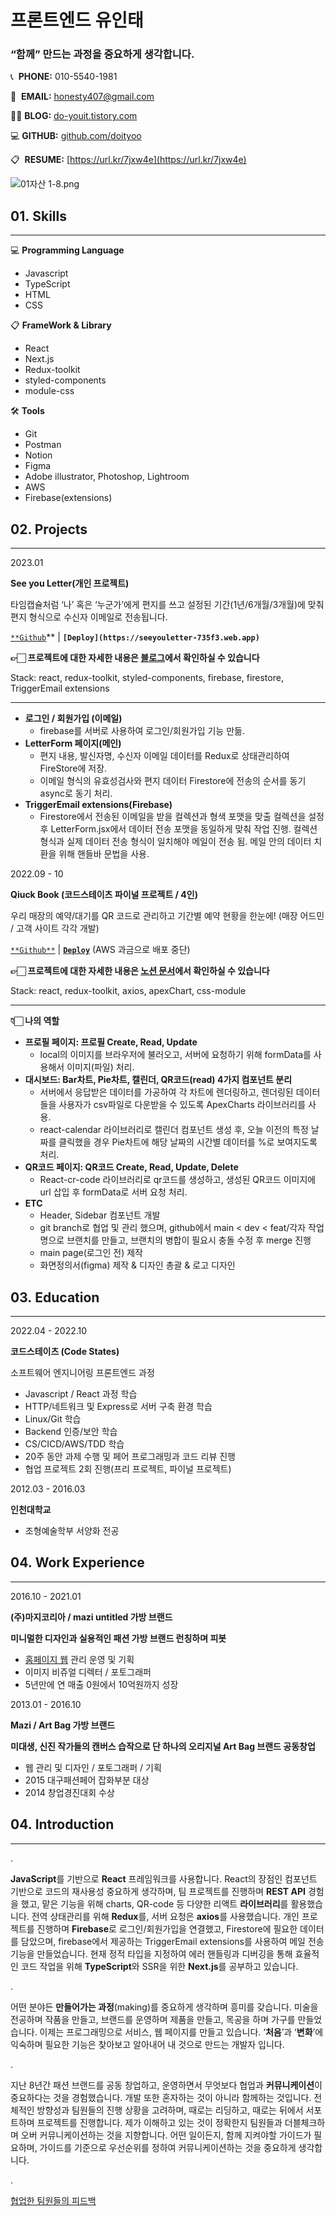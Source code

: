 # 프론트엔드 유인태

### “함께” 만드는 과정을 중요하게 생각합니다.

📞  **PHONE:** 010-5540-1981

📧  **EMAIL:** honesty407@gmail.com

✍🏻  **BLOG:** [do-youit.tistory.com](https://do-youit.tistory.com/)

💻  **GITHUB:** [github.com/doityoo](https://github.com/doityoo)

📋  **RESUME:** [https://url.kr/7jxw4e](https://url.kr/7jxw4e)

![01자산 1-8.png](%E1%84%91%E1%85%B3%E1%84%85%E1%85%A9%E1%86%AB%E1%84%90%E1%85%B3%E1%84%8B%E1%85%A6%E1%86%AB%E1%84%83%E1%85%B3%20%E1%84%8B%E1%85%B2%E1%84%8B%E1%85%B5%E1%86%AB%E1%84%90%E1%85%A2%2051e25b258710443fafe7543dc52f8d4c/01%25E1%2584%258C%25E1%2585%25A1%25E1%2584%2589%25E1%2585%25A1%25E1%2586%25AB_1-8.png)

## 01. Skills

---

💻 **Programming Language**

- Javascript
- TypeScript
- HTML
- CSS

📋 **FrameWork & Library**

- React
- Next.js
- Redux-toolkit
- styled-components
- module-css

🛠️ **Tools**

- Git
- Postman
- Notion
- Figma
- Adobe illustrator, Photoshop, Lightroom
- AWS
- Firebase(extensions)

## 02. Projects

---

2023.01

**See you Letter(개인 프로젝트)**

타임캡슐처럼 ‘나’ 혹은 ‘누군가’에게 편지를 쓰고 설정된 기간(1년/6개월/3개월)에 맞춰 편지 형식으로 수신자 이메일로 전송됩니다.

 [`**Github`](https://github.com/codestates-seb/seb39_main_061)** | **`[Deploy](https://seeyouletter-735f3.web.app)`**

**👉🏻 프로젝트에 대한 자세한 내용은 [블로그](https://do-youit.tistory.com/45)에서 확인하실 수 있습니다**

Stack: react, redux-toolkit, styled-components, firebase, firestore, TriggerEmail extensions

---

- **로그인 / 회원가입 (이메일)**
    - firebase를 서버로 사용하여 로그인/회원가입 기능 만듦.
- **LetterForm 페이지(메인)**
    - 편지 내용, 발신자명, 수신자 이메일 데이터를 Redux로 상태관리하여 FireStore에 저장.
    - 이메일 형식의 유효성검사와 편지 데이터 Firestore에 전송의 순서를 동기 async로 동기 처리.
- **TriggerEmail extensions(Firebase)**
    - Firestore에서 전송된 이메일을 받을 컬렉션과 형색 포맷을 맞출 컬렉션을 설정 후 LetterForm.jsx에서 데이터 전송 포맷을 동일하게 맞춰 작업 진행.
    컬렉션 형식과 실제 데이터 전송 형식이 일치해야 메일이 전송 됨. 메일 안의 데이터 치환을 위해 핸들바 문법을 사용.

2022.09 - 10

**Qiuck Book (코드스테이츠 파이널 프로젝트 / 4인)**

우리 매장의 예약/대기를 QR 코드로 관리하고 기간별 예약 현황을 한눈에!
(매장 어드민 / 고객 사이트 각각 개발)

[`**Github**`](https://github.com/codestates-seb/seb39_main_061) |  **[`Deploy`](https://quick-book.ml/)** (AWS 과금으로 배포 중단)

**👉🏻 프로젝트에 대한 자세한 내용은 [노션 문서](https://www.notion.so/Quick-book-FE-64f8df768bef456e82e01e260d5a52a6)에서 확인하실 수 있습니다**

Stack: react, redux-toolkit, axios, apexChart, css-module

---

**👇🏻 나의 역할**

- **프로필 페이지: 프로필 Create, Read, Update**
    - local의 이미지를 브라우저에 불러오고, 서버에 요청하기 위해 formData를 사용해서 이미지(파일) 처리.
- **대시보드: Bar차트, Pie차트, 캘린더, QR코드(read) 4가지 컴포넌트 분리**
    - 서버에서 응답받은 데이터를 가공하여 각 차트에 렌더링하고, 렌더링된 데이터들을 사용자가 csv파일로 다운받을 수 있도록 ApexCharts 라이브러리를 사용.
    - react-calendar 라이브러리로 캘린더 컴포넌트 생성 후, 오늘 이전의 특정 날짜를 클릭했을 경우 Pie차트에 해당 날짜의 시간별 데이터를 %로 보여지도록 처리.
- **QR코드 페이지: QR코드 Create, Read, Update, Delete**
    - React-cr-code 라이브러리로 qr코드를 생성하고, 생성된 QR코드 이미지에 url 삽입 후 formData로 서버 요청 처리.
- **ETC**
    - Header, Sidebar 컴포넌트 개발
    - git branch로 협업 및 관리 했으며, github에서 main < dev < feat/각자 작업명으로 브랜치를 만들고, 브랜치의 병합이 필요시 충돌 수정 후 merge 진행
    - main page(로그인 전) 제작
    - 화면정의서(figma) 제작 & 디자인 총괄 & 로고 디자인

## 03. Education

---

2022.04 - 2022.10

**코드스테이츠 (Code States)** 

소프트웨어 엔지니어링 프론트엔드 과정 

- Javascript / React 과정 학습
- HTTP/네트워크 및 Express로 서버 구축 환경 학습
- Linux/Git 학습
- Backend 인증/보안 학습
- CS/CICD/AWS/TDD 학습
- 20주 동안 과제 수행 및 페어 프로그래밍과 코드 리뷰 진행
- 협업 프로젝트 2회 진행(프리 프로젝트, 파이널 프로젝트)

2012.03 - 2016.03

**인천대학교**

- 조형예술학부 서양화 전공

## 04. Work Experience

---

2016.10 - 2021.01

**(주)마지코리아 / mazi untitled 가방 브랜드** 

**미니멀한 디자인과 실용적인 패션 가방 브랜드 런칭하며 피봇**

- [홈페이지 웹](https://www.maziuntitled.com/) 관리 운영 및 기획
- 이미지 비쥬얼 디렉터 / 포토그래퍼
- 5년만에 연 매출 0원에서 10억원까지 성장

2013.01 - 2016.10

**Mazi / Art Bag 가방 브랜드**

**미대생, 신진 작가들의 캔버스 습작으로 단 하나의 오리지널 Art Bag 브랜드 공동창업**

- 웹 관리 및 디자인 / 포토그래퍼 / 기획
- 2015 대구패션페어 잡화부분 대상
- 2014 창업경진대회 수상

## 04. Introduction

---

. 

**JavaScript**를 기반으로 **React** 프레임워크를 사용합니다. React의 장점인 컴포넌트 기반으로 코드의 재사용성 중요하게 생각하며, 팀 프로젝트를 진행하며 **REST API** 경험을 했고, 맡은 기능을 위해 charts, QR-code 등 다양한 리액트 **라이브러리**를 활용했습니다. 전역 상태관리를 위해 **Redux**를, 서버 요청은 **axios**를 사용했습니다. 개인 프로젝트를 진행하며 **Firebase**로 로그인/회원가입을 연결했고, Firestore에 필요한 데이터를 담았으며, firebase에서 제공하는 TriggerEmail extensions를 사용하여 메일 전송 기능을 만들었습니다. 현재 정적 타입을 지정하여 에러 핸들링과 디버깅을 통해 효율적인 코드 작업을 위해 **TypeScript**와 SSR을 위한 **Next.js**를 공부하고 있습니다. 

.

어떤 분야든 **만들어가는 과정**(making)를 중요하게 생각하며 흥미를 갖습니다. 미술을 전공하며 작품을 만들고, 브랜드를 운영하며 제품을 만들고, 목공을 하며 가구를 만들었습니다. 이제는 프로그래밍으로 서비스, 웹 페이지를 만들고 있습니다. ‘**처음**’과 ‘**변화**’에 익숙하며 필요한 기능은 찾아보고 알아내어 내 것으로 만드는 개발자 입니다.

. 

지난 8년간 패션 브랜드를 공동 창업하고, 운영하면서 무엇보다 협업과 **커뮤니케이션**이 중요하다는 것을 경험했습니다. 개발 또한  혼자하는 것이 아니라 함께하는 것입니다. 전체적인 방향성과 팀원들의 진행 상황을 고려하며, 때로는 리딩하고, 때로는 뒤에서 서포트하며 프로젝트를 진행합니다. 제가 이해하고 있는 것이 정확한지 팀원들과 더블체크하며 오버 커뮤니케이션하는 것을 지향합니다.  어떤 일이든지, 함께 지켜야할 가이드가 필요하며, 가이드를 기준으로 우선순위를 정하여 커뮤니케이션하는 것을 중요하게 생각합니다.

. 

[협업한 팀원들의 피드백](https://www.notion.so/1511388d788e41788d4341eaa2b7fce2)